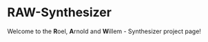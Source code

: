 RAW-Synthesizer
=======

Welcome to the **R**oel, **A**rnold and **W**illem - Synthesizer project page!